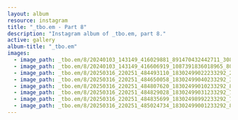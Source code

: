 ```yaml
---
layout: album
resource: instagram
title: "_tbo.em - Part 8"
description: "Instagram album of _tbo.em, part 8."
active: gallery
album-title: "_tbo.em"
images:
  - image_path: _tbo.em/8/20240103_143149_416029881_891470432442711_3081072863550946272_n.jpg
  - image_path: _tbo.em/8/20240103_143149_416606919_1087391836018965_8078651704281238022_n.jpg
  - image_path: _tbo.em/8/20250316_220251_484493110_18302499022233292_2453846285629830780_n.jpg
  - image_path: _tbo.em/8/20250316_220251_484650058_18302499040233292_3866868846335592951_n.jpg
  - image_path: _tbo.em/8/20250316_220251_484807620_18302499010233292_8149117368921717314_n.jpg
  - image_path: _tbo.em/8/20250316_220251_484829028_18302499031233292_7599882848170384080_n.jpg
  - image_path: _tbo.em/8/20250316_220251_484835699_18302498992233292_7865601919949012205_n.jpg
  - image_path: _tbo.em/8/20250316_220251_485024734_18302499001233292_885662967710994626_n.jpg
---
```

